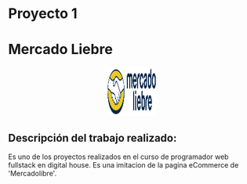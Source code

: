 # Proyecto 1
# Mercado Liebre 
<center><img src="./public/images/logo-mercado-liebre.svg" width="100" height="100"/></center>

## Descripción del trabajo realizado:
Es uno de los proyectos realizados en el curso de programador web fullstack en digital house. Es una imitacion de la pagina eCommerce de 'Mercadolibre'. 